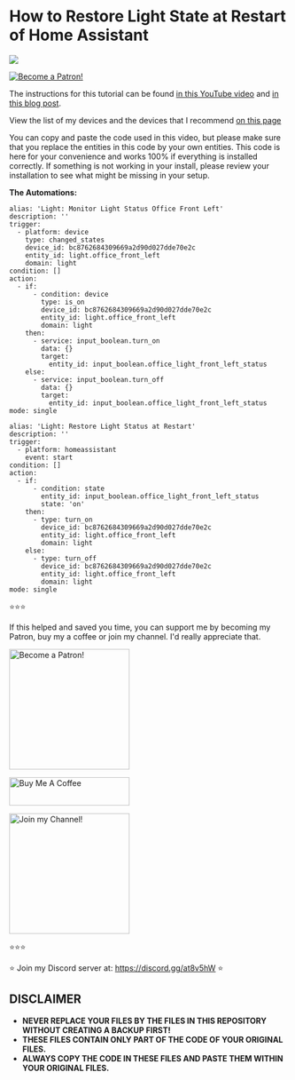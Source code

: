 # How to Restore Light State at Restart of Home Assistant

<a href="https://youtu.be/m_fbo_Co-TU" target="_blank"><img src="https://github.com/smarthomejunkie/Home-Assistant-Tutorials/blob/master/How-To-Restore-Light-State-at-Restart-of-Home-Assistant/How-To-Restore-Light-State-At-Restart-Of-Home-Assistant-thumb.jpg?raw=true"></a>

<a href="https://www.patreon.com/bePatron?u=50155158" target="_blank"><img src="https://github.com/smarthomejunkie/Home-Assistant-Tutorials/blob/master/become-a-patron.png?raw=true" alt="Become a Patron!"></a>

The instructions for this tutorial can be found [in this YouTube video](https://youtu.be/SxEHslRKqrw) and [in this blog post](https://www.smarthomejunkie.net/how-to-restore-light-state-at-restart-of-home-assistant).

View the list of my devices and the devices that I recommend [on this page](https://github.com/smarthomejunkie/MyDevices/)

You can copy and paste the code used in this video, but please make sure that you replace the entities in this code by your own entities.
This code is here for your convenience and works 100% if everything is installed correctly. If something is not working in your install, please review your installation to see what might be missing in your setup.

**The Automations:**

```
alias: 'Light: Monitor Light Status Office Front Left'
description: ''
trigger:
  - platform: device
    type: changed_states
    device_id: bc8762684309669a2d90d027dde70e2c
    entity_id: light.office_front_left
    domain: light
condition: []
action:
  - if:
      - condition: device
        type: is_on
        device_id: bc8762684309669a2d90d027dde70e2c
        entity_id: light.office_front_left
        domain: light
    then:
      - service: input_boolean.turn_on
        data: {}
        target:
          entity_id: input_boolean.office_light_front_left_status
    else:
      - service: input_boolean.turn_off
        data: {}
        target:
          entity_id: input_boolean.office_light_front_left_status
mode: single
```

```
alias: 'Light: Restore Light Status at Restart'
description: ''
trigger:
  - platform: homeassistant
    event: start
condition: []
action:
  - if:
      - condition: state
        entity_id: input_boolean.office_light_front_left_status
        state: 'on'
    then:
      - type: turn_on
        device_id: bc8762684309669a2d90d027dde70e2c
        entity_id: light.office_front_left
        domain: light
    else:
      - type: turn_off
        device_id: bc8762684309669a2d90d027dde70e2c
        entity_id: light.office_front_left
        domain: light
mode: single

```

⭐⭐⭐

If this helped and saved you time, you can support me by becoming my Patron, buy my a coffee or join my channel. I'd really appreciate that.

<a href="https://www.patreon.com/bePatron?u=50155158" target="_blank"><img src="https://github.com/smarthomejunkie/Home-Assistant-Tutorials/blob/master/become-a-patron.png?raw=true" width="217" alt="Become a Patron!"></a>

<a href="https://www.buymeacoffee.com/smarthomejunkie" target="_blank"><img src="https://cdn.buymeacoffee.com/buttons/default-blue.png" alt="Buy Me A Coffee" height="51" width="217" ></a>

<a href="https://www.youtube.com/c/smarthomejunkie/join" target="_blank"><img src="https://github.com/smarthomejunkie/Home-Assistant-Tutorials/blob/master/Join-Logo.png?raw=true" width="217" alt="Join my Channel!"></a>

⭐⭐⭐

⭐ Join my Discord server at: https://discord.gg/at8v5hW ⭐


## DISCLAIMER
* **NEVER REPLACE YOUR FILES BY THE FILES IN THIS REPOSITORY WITHOUT CREATING A BACKUP FIRST!**
* **THESE FILES CONTAIN ONLY PART OF THE CODE OF YOUR ORIGINAL FILES.**
* **ALWAYS COPY THE CODE IN THESE FILES AND PASTE THEM WITHIN YOUR ORIGINAL FILES.**
